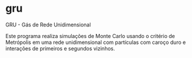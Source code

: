 # gru
GRU - Gás de Rede Unidimensional 

Este programa realiza simulações de Monte Carlo usando o critério de Metrópolis 
em uma rede unidimensional com partículas com caroço duro e interações de 
primeiros e segundos vizinhos.